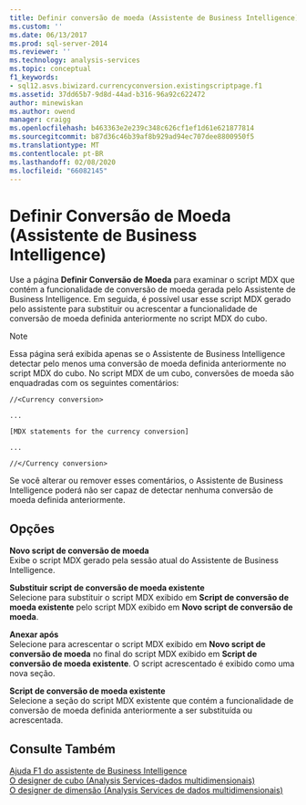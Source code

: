 ```yaml
---
title: Definir conversão de moeda (Assistente de Business Intelligence) | Microsoft Docs
ms.custom: ''
ms.date: 06/13/2017
ms.prod: sql-server-2014
ms.reviewer: ''
ms.technology: analysis-services
ms.topic: conceptual
f1_keywords:
- sql12.asvs.biwizard.currencyconversion.existingscriptpage.f1
ms.assetid: 37dd65b7-9d8d-44ad-b316-96a92c622472
author: minewiskan
ms.author: owend
manager: craigg
ms.openlocfilehash: b463363e2e239c348c626cf1ef1d61e621877814
ms.sourcegitcommit: b87d36c46b39af8b929ad94ec707dee8800950f5
ms.translationtype: MT
ms.contentlocale: pt-BR
ms.lasthandoff: 02/08/2020
ms.locfileid: "66082145"
---
```

# <a name="define-currency-conversion-business-intelligence-wizard"></a>Definir Conversão de Moeda (Assistente de Business Intelligence)
  Use a página **Definir Conversão de Moeda** para examinar o script MDX que contém a funcionalidade de conversão de moeda gerada pelo Assistente de Business Intelligence. Em seguida, é possível usar esse script MDX gerado pelo assistente para substituir ou acrescentar a funcionalidade de conversão de moeda definida anteriormente no script MDX do cubo.  
  
> [!NOTE]  
>  Essa página será exibida apenas se o Assistente de Business Intelligence detectar pelo menos uma conversão de moeda definida anteriormente no script MDX do cubo. No script MDX de um cubo, conversões de moeda são enquadradas com os seguintes comentários:  
>   
>  `//<Currency conversion>`  
>   
>  `...`  
>   
>  `[MDX statements for the currency conversion]`  
>   
>  `...`  
>   
>  `//</Currency conversion>`  
>   
>  Se você alterar ou remover esses comentários, o Assistente de Business Intelligence poderá não ser capaz de detectar nenhuma conversão de moeda definida anteriormente.  
  
## <a name="options"></a>Opções  
 **Novo script de conversão de moeda**  
 Exibe o script MDX gerado pela sessão atual do Assistente de Business Intelligence.  
  
 **Substituir script de conversão de moeda existente**  
 Selecione para substituir o script MDX exibido em **Script de conversão de moeda existente** pelo script MDX exibido em **Novo script de conversão de moeda**.  
  
 **Anexar após**  
 Selecione para acrescentar o script MDX exibido em **Novo script de conversão de moeda** no final do script MDX exibido em **Script de conversão de moeda existente**. O script acrescentado é exibido como uma nova seção.  
  
 **Script de conversão de moeda existente**  
 Selecione a seção do script MDX existente que contém a funcionalidade de conversão de moeda definida anteriormente a ser substituída ou acrescentada.  
  
## <a name="see-also"></a>Consulte Também  
 [Ajuda F1 do assistente de Business Intelligence](business-intelligence-wizard-f1-help.md)   
 [O designer de cubo &#40;Analysis Services-dados multidimensionais&#41;](cube-designer-analysis-services-multidimensional-data.md)   
 [O designer de dimensão &#40;Analysis Services de dados multidimensionais&#41;](dimension-designer-analysis-services-multidimensional-data.md)  
  
  

